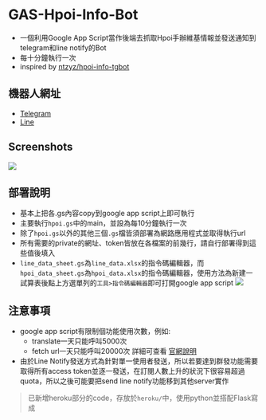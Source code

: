 # GAS-Hpoi-Info-Bot
- 一個利用Google App Script當作後端去抓取Hpoi手辦維基情報並發送通知到telegram和line notify的Bot
- 每十分鐘執行一次
- inspired by [ntzyz/hpoi-info-tgbot](https://github.com/ntzyz/hpoi-info-tgbot)

## 機器人網址
- [Telegram](https://t.me/HpoiInfoBig5)
- [Line](https://page.line.me/777pjgfs)

## Screenshots
![](https://i.imgur.com/xPgIGrU.png)

## 部署說明
- 基本上把各.gs內容copy到google app script上即可執行
- 主要執行`hpoi.gs`中的main，並設為每10分鐘執行一次
- 除了`hpoi.gs`以外的其他三個`.gs`檔皆須部署為網路應用程式並取得執行url
- 所有需要的private的網址、token皆放在各檔案的前幾行，請自行部署得到這些值後填入
- `line_data_sheet.gs`為`line_data.xlsx`的指令碼編輯器，而`hpoi_data_sheet.gs`為`hpoi_data.xlsx`的指令碼編輯器，使用方法為新建一試算表後點上方選單列的`工具>指令碼編輯器`即可打開google app script
![](https://i.imgur.com/DnMF9rK.png)

## 注意事項
- google app script有限制個功能使用次數，例如:
    - translate一天只能呼叫5000次
    - fetch url一天只能呼叫20000次
詳細可查看 [官網說明](https://developers.google.com/apps-script/guides/services/quotas)
- 由於Line Notify發送方式為針對單一使用者發送，所以若要達到群發功能需要取得所有access token並逐一發送，在訂閱人數上升的狀況下很容易超過quota，所以之後可能要把send line notify功能移到其他server實作
> 已新增heroku部分的code，存放於`heroku/`中，使用python並搭配Flask寫成